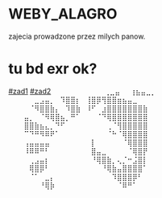 # WEBY_ALAGRO
zajecia prowadzone przez milych panow. 
# tu bd exr ok?
[#zad1](https://github.com/ja669nle2bil/WEBY_ALAGRO/tree/main/zad1)
[#zad2](https://github.com/ja669nle2bil/WEBY_ALAGRO/tree/main/zad2)
⠀⠀⠀⠀⠀⠀⠀⠀⠀⠀⢀⣀⣤⠀⠀⢰⣦⣤⣀⡀⠀⠀⠀⠀⠀⠀⠀⠀⠀⠀
⠀⠀⠀⠀⠀⣀⣠⣤⡀⠀⠹⣿⣿⡆⠀⢸⣿⡿⢻⣿⣿⣶⣦⣤⣀⠀⠀⠀⠀⠀
⠀⠀⠀⠀⠈⠻⣿⣿⣷⡄⠀⠹⣿⣷⠀⠸⠋⠀⣰⣿⣿⣿⣿⣿⣿⣿⣷⠀⠀⠀
⠀⠀⠀⣤⡀⠀⠈⠻⢿⣿⣦⡀⠛⠁⠀⠀⠀⠈⠙⢿⣿⣿⣿⣿⣿⣿⣿⠀⠀⠀
⠀⠀⠀⣿⣿⣷⣦⣄⡀⠙⠋⠀⠀⠀⠀⠀⠀⠀⠀⢀⠈⢻⣿⣿⣿⣿⣿⠀⠀⠀
⠀⠀⠀⠉⠙⠛⠻⠿⠟⠁⠀⠀⠀⠀⠀⠀⠀⠀⠀⠈⠓⠈⢿⣿⣿⣿⣿⠀⠀⠀
⠀⠀⠀⢠⣤⣤⣤⣤⠀⠀⠀⠀⠀⠀⠀⠀⡇⠀⠀⠀⠀⠀⠈⢿⣿⣿⣿⠀⠀⠀
⠀⠀⠀⠸⠿⠿⠛⠃⠀⠀⠀⠀⠀⠀⠀⠀⣿⣤⣀⠀⠀⠀⠀⠈⢿⣿⡟⠀⠀⠀
⠀⠀⠀⠀⢀⣠⣤⡆⠀⠀⠀⠀⠀⠀⠀⠀⠘⢿⣿⣷⡀⢄⡈⠒⣨⣿⡇⠀⠀⠀
⠀⠀⠀⠀⢿⣿⡿⠃⠀⠀⠀⠀⠀⠀⠀⠀⠀⠀⠘⢿⣷⣤⣿⣿⣿⣿⠁⠀⠀⠀
⠀⠀⠀⠀⠈⠁⠀⣀⡄⠀⠀⠀⠀⠀⠀⠀⠀⠀⠀⠀⠹⣿⣿⣿⡿⠃⠀⠀⠀⠀
⠀⠀⠀⠀⠀⠀⠘⢿⡷⠀⠀⠀⠀⠀⠀⠀⠀⠀⠀⠀⠀⠈⠿⠛⠁⠀⠀⠀⠀⠀
